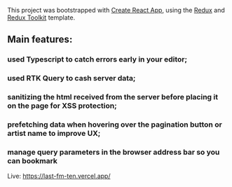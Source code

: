 This project was bootstrapped with [Create React App](https://github.com/facebook/create-react-app), using the [Redux](https://redux.js.org/) and [Redux Toolkit](https://redux-toolkit.js.org/) template.

## Main features:

### used Typescript to catch errors early in your editor;

### used RTK Query to cash server data;

### sanitizing the html received from the server before placing it on the page for XSS protection;

### prefetching data when hovering over the pagination button or artist name to improve UX;

### manage query parameters in the browser address bar so you can bookmark

Live: https://last-fm-ten.vercel.app/
